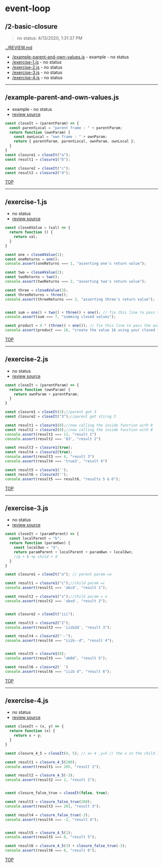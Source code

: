 # event-loop 

## /2-basic-closure

> no status: 4/13/2020, 1:31:37 PM 

[../REVIEW.md](../REVIEW.md)

* [/example-parent-and-own-values.js](#example-parent-and-own-valuesjs) - example - no status
* [/exercise-1.js](#exercise-1js) - no status
* [/exercise-2.js](#exercise-2js) - no status
* [/exercise-3.js](#exercise-3js) - no status
* [/exercise-4.js](#exercise-4js) - no status

---

## /example-parent-and-own-values.js

* example - no status
* [review source](./example-parent-and-own-values.js)

```js
const closeIt = (parentParam) => {
  const parentLocal = "parent frame : " + parentParam;
  return function (ownParam) {
    const ownLocal = "own frame : " + ownParam;
    return { parentParam, parentLocal, ownParam, ownLocal };
  }
}
const closure1 = closeIt("a");
const result1 = closure1("b");

const closure2 = closeIt("c");
const result2 = closure2("d");

```

[TOP](#event-loop)

---

## /exercise-1.js

* no status
* [review source](./exercise-1.js)

```js
const closeAValue = (val) => {
  return function () {
    return val;
  }
}

const one = closeAValue(1);
const oneReturns = one();
console.assert(oneReturns === 1, "asserting one's return value");

const two = closeAValue(2);
const twoReturns = two();
console.assert(twoReturns === 2, "asserting two's return value");

const three = closeAValue(3);
const threeReturns = three();
console.assert(threeReturns === 3, "asserting three's return value");


const sum = one() + two() + three() + one(); // fix this line to pass the assert
console.assert(sum === 7, "summing closed values");

const product = 4 * (three() + one()); // fix this line to pass the assert
console.assert(product === 16, "create the value 16 using your closed functions");

```

[TOP](#event-loop)

---

## /exercise-2.js

* no status
* [review source](./exercise-2.js)

```js
const closeIt = (parentParam) => {
  return function (ownParam) {
    return ownParam + parentParam;
  }
}

const closure1 = closeIt(3);//parent got 3
const closure2 = closeIt("3");//parent got stirng 3

const result1 = closure1(8);//now calling the inside function with 8
const result2 = closure2(8);//now calling the inside function with 8 
console.assert(result1 === 11, "result 1")
console.assert(result2 === '83', "result 2")

const result3 = closure1(true);
const result4 = closure2(true);
console.assert(result3 === 4, "result 3")
console.assert(result4 === 'true3', "result 4")

const result5 = closure1('');
const result6 = closure2('');
console.assert(result5 === result6, "results 5 & 6");

```

[TOP](#event-loop)

---

## /exercise-3.js

* no status
* [review source](./exercise-3.js)

```js
const closeIt = (paramParent) => {
  const localParent = "b";
  return function (paramOwn) {
    const localOwn = "d";
    return paramParent + localParent + paramOwn + localOwn;
    //p + b +p child + d
  }
}

const closure1 = closeIt("a"); // parent param =a

const result1 = closure1("c");//child param =c
console.assert(result1 === 'abcd', "result 1");

const result2 = closure1("x");//child param = x
console.assert(result2 === 'abxd', "result 2");


const closure2 = closeIt("iii");

const result3 = closure2("2");
console.assert(result3 === 'iiib2d', "result 3");

const result4 = closure2("--");
console.assert(result4 === "iiib--d", "result 4");


const result5 = closure1(8);
console.assert(result5 === "ab8d", "result 5");

const result6 = closure2(' ')
console.assert(result6 === "iiib d", "result 6");

```

[TOP](#event-loop)

---

## /exercise-4.js

* no status
* [review source](./exercise-4.js)

```js
const closeIt = (x, y) => {
  return function (x) {
    return x + y;
  }
}

const closure_4_5 = closeIt(4, 5); // x= 4 ,y=5 // the x in the child is different 

const result1 = closure_4_5(200);
console.assert(result1 === 205, "result 1");

const result2 = closure_4_5(-3);
console.assert(result2 === 2, "result 2");


const closure_false_true = closeIt(false, true);

const result3 = closure_false_true(200);
console.assert(result3 === 201, "result 3");

const result4 = closure_false_true(-3);
console.assert(result4 === -2, "result 4");


const result5 = closure_4_5(1);
console.assert(result5 === 6, "result 5");

const result6 = closure_4_5(3) + closure_false_true(-3);
console.assert(result6 === 6, "result 6");

```

[TOP](#event-loop)

